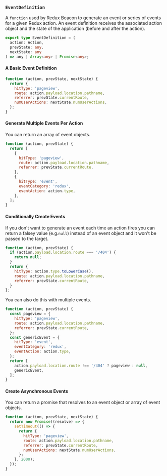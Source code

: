 ### `EventDefinition`

A `function` used by Redux Beacon to generate an event or series of events for a
given Redux action. An event definition receives the associated action object
and the state of the application (before and after the action).

```typescript
export type EventDefinition = (
  action: Action,
  prevState: any,
  nextState: any
) => any | Array<any> | Promise<any>;
```

#### A Basic Event Definition
```js
function (action, prevState, nextState) {
  return {
    hitType: 'pageview',
    route: action.payload.location.pathname,
    referrer: prevState.currentRoute,
    numUserActions: nextState.numUserActions,
  };
}
```

#### Generate Multiple Events Per Action
You can return an array of event objects.
```js
function (action, prevState) {
  return [
    {
      hitType: 'pageview',
      route: action.payload.location.pathname,
      referrer: prevState.currentRoute,
    },
    {
      hitType: 'event',
      eventCategory: 'redux',
      eventAction: action.type,
    },
  ];
}
```

#### Conditionally Create Events
If you don't want to generate an event each time an action fires you can return
a falsey value (e.g.`null`) instead of an event object and it won't be passed to
the target.

```js
function (action, prevState) {
  if (action.payload.location.route === '/404') {
    return null;
  }
  return {
    hitType: action.type.toLowerCase(),
    route: action.payload.location.pathname,
    referrer: prevState.currentRoute,
  }
};
```

You can also do this with multiple events.
```js
function (action, prevState) {
  const pageview = {
    hitType: 'pageview',
    route: action.payload.location.pathname,
    referrer: prevState.currentRoute,
  };
  const genericEvent = {
    hitType: 'event',
    eventCategory: 'redux',
    eventAction: action.type,
  };
  return [
    action.payload.location.route !== '/404' ? pageview : null,
    genericEvent,
  ];
}
```

#### Create Asynchronous Events
You can return a promise that resolves to an event object or array of event
objects.
```js
function (action, prevState, nextState) {
  return new Promise((resolve) => {
    setTimeout(() => {
      return {
        hitType: 'pageview',
        route: action.payload.location.pathname,
        referrer: prevState.currentRoute,
        numUserActions: nextState.numUserActions,
      };
    }, 2000);
  });
}
```
